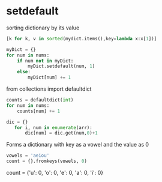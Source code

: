 # setdefault

sorting dictionary by its value
```Python
[k for k, v in sorted(mydict.items(),key=lambda x:x[1])]
```

```Python
myDict = {}
for num in nums:
    if num not in myDict:
        myDict.setdefault(num, 1)
    else:
        myDict[num] += 1
```

from collections import defaultdict
```python
counts = defaultdict(int)
for num in nums:
    counts[num] += 1
```

```Python
dic = {}
   for i, num in enumerate(arr):
       dic[num] = dic.get(num,0)+1
```


Forms a dictionary with key as a vowel and the value as 0
```python
vowels = 'aeiou'
count = {}.fromkeys(vowels, 0)
```
count = {'u': 0, 'o': 0, 'e': 0, 'a': 0, 'i': 0}
